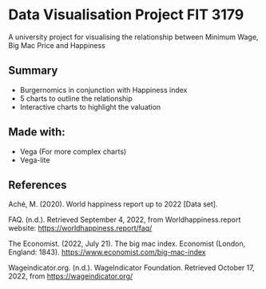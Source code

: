 # Data Visualisation Project FIT 3179
A university project for visualising the relationship between Minimum Wage, Big Mac Price and Happiness

## Summary
- Burgernomics in conjunction with Happiness index
- 5 charts to outline the relationship
- Interactive charts to highlight the valuation

## Made with:
- Vega (For more complex charts)
- Vega-lite

## References
Aché, M. (2020). World happiness report up to 2022 [Data set].

FAQ. (n.d.). Retrieved September 4, 2022, from Worldhappiness.report website: https://worldhappiness.report/faq/

The Economist. (2022, July 21). The big mac index. Economist (London, England: 1843). https://www.economist.com/big-mac-index

Wageindicator.org. (n.d.). WageIndicator Foundation. Retrieved October 17, 2022, from https://wageindicator.org/



